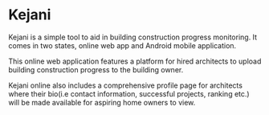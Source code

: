 # Kejani

Kejani is a simple tool to aid in building construction progress monitoring. It comes in two states, online web app and Android mobile application.


This online web application features a platform for hired architects to upload building construction progress to the building owner.


Kejani online also includes a comprehensive profile page for architects where their bio(i.e contact information, successful projects, ranking etc.) will be made available for aspiring home owners to view.
